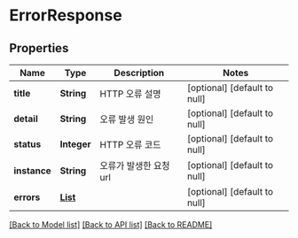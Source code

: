 # ErrorResponse
## Properties

| Name | Type | Description | Notes |
|------------ | ------------- | ------------- | -------------|
| **title** | **String** | HTTP 오류 설명 | [optional] [default to null] |
| **detail** | **String** | 오류 발생 원인 | [optional] [default to null] |
| **status** | **Integer** | HTTP 오류 코드 | [optional] [default to null] |
| **instance** | **String** | 오류가 발생한 요청 url | [optional] [default to null] |
| **errors** | [**List**](FieldErrorResponse.md) |  | [optional] [default to null] |

[[Back to Model list]](../README.md#documentation-for-models) [[Back to API list]](../README.md#documentation-for-api-endpoints) [[Back to README]](../README.md)

